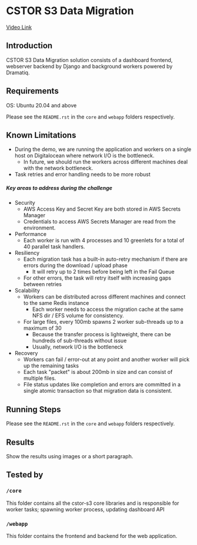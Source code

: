 # CSTOR S3 Data Migration

[Video Link](https://4pqfyjuvjh.vmaker.com/record/7cYOqhUSba0EjQSU)

## Introduction
CSTOR S3 Data Migration solution consists of a dashboard frontend, webserver backend by Django and background workers powered by Dramatiq.


## Requirements

OS: Ubuntu 20.04 and above

Please see the `README.rst` in the `core` and `webapp` folders respectively.

## Known Limitations 
- During the demo, we are running the application and workers on a single host on Digitalocean where network I/O is the bottleneck.
   - In future, we should run the workers across different machines deal with the network bottleneck.
- Task retries and error handling needs to be more robust

##### Key areas to address during the challenge
* Security
    - AWS Access Key and Secret Key are both stored in AWS Secrets Manager
    - Credentials to access AWS Secrets Manager are read from the environment.
* Performance
    - Each worker is run with 4 processes and 10 greenlets for a total of 40 parallel task handlers.
* Resiliency 
    - Each migration task has a built-in auto-retry mechanism if there are errors during the download / upload phase
       - It will retry up to 2 times before being left in the Fail Queue
   - For other errors, the task will retry itself with increasing gaps between retries
* Scalability
   - Workers can be distributed across different machines and connect to the same Redis instance
      - Each worker needs to access the migration cache at the same NFS dir / EFS volume for consistency.
   - For large files, every 100mb spawns 2 worker sub-threads up to a maximum of 30
      - Because the transfer process is lightweight, there can be hundreds of sub-threads without issue
      - Usually, network I/O is the bottleneck
* Recovery
   - Workers can fail / error-out at any point and another worker will pick up the remaining tasks
   - Each task "packet" is about 200mb in size and can consist of multiple files.
   - File status updates like completion and errors are committed in a single atomic transaction so that migration data is consistent.

## Running Steps

Please see the `README.rst` in the `core` and `webapp` folders respectively.


## Results 
Show the results using images or a short paragraph.

## Tested by

### `/core`
This folder contains all the cstor-s3 core libraries and is responsible for worker tasks; spawning worker process, updating dashboard API

### `/webapp`
This folder contains the frontend and backend for the web application.
